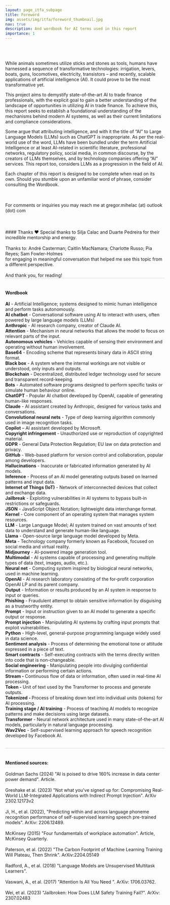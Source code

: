 ```yaml
---
layout: page_itfa_subpage
title: Foreword
img: assets/img/itfa/foreword_thumbnail.jpg
nav: true
description: And wordbook for AI terms used in this report
importance: 1
---
```


<br>
<br>

While animals sometimes utilize sticks and stones as tools, humans have harnessed a sequence of transformative technologies: irrigation, levers, boats, guns, locomotives, electricity, transistors – and recently, scalable applications of artificial intelligence (AI). It could prove to be the most transformative yet.

This project aims to demystify state-of-the-art AI to trade finance professionals, with the explicit goal to gain a better understanding of the landscape of opportunities in utilizing AI in trade finance. To achieve this, this report seeks to establish a foundational understanding of the mechanisms behind modern AI systems, as well as their current limitations and compliance considerations.

Some argue that attributing intelligence, and with it the title of “AI” to Large Language Models (LLMs) such as ChatGPT is inappropriate. As per the real-world use of the word, LLMs have been bundled under the term Artificial Intelligence or at least AI-related in scientific literature, professional networks, regulatory policy, social media, in common discourse, by the creators of LLMs themselves, and by technology companies offering “AI” services. This report too, considers LLMs as a progression in the field of AI.

Each chapter of this report is designed to be complete when read on its own. Should you stumble upon an unfamiliar word of phrase, consider consulting the Wordbook.

<br>
<br>
For comments or inquiries you may reach me at gregor.mihelac (at) outlook (dot) com
<br>
<br>
<br>
<br>
#### Thanks ❤️
Special thanks to Silja Calac and Duarte Pedreira for their incredible mentorship and energy.<br>
<br>
Thanks to: André Casterman; Caitlin MacNamara; Charlotte Russo; Pia Reyes; Sam Fowler-Holmes 
<br>for engaging in meaningful conversation that helped me see this topic from a different perspective.
<br><br>
And thank you, for reading!



<br>
<div style="height: 1px; width: min(800px, 100%); padding: 0 5px; box-sizing: border-box; background-color: lightgray;"></div>
<br>

#### Wordbook

<b>AI</b> - Artificial Intelligence; systems designed to mimic human intelligence and perform tasks autonomously.<br>
<b>AI chatbot</b> - Conversational software using AI to interact with users, often powered by large language models (LLMs)<br>
<b>Anthropic</b> - AI research company, creator of Claude AI.<br>
<b>Attention</b> - Mechanism in neural networks that allows the model to focus on relevant parts of the input.<br>
<b>Autonomous vehicles</b> - Vehicles capable of sensing their environment and operating without human involvement.<br>
<b>Base64</b> - Encoding scheme that represents binary data in ASCII string format.<br>
<b>Black box</b> - A system where the internal workings are not visible or understood, only inputs and outputs.<br>
<b>Blockchain</b> - Decentralized, distributed ledger technology used for secure and transparent record-keeping.<br>
<b>Bots</b> - Automated software programs designed to perform specific tasks or simulate human behaviour online.<br>
<b>ChatGPT</b> - Popular AI chatbot developed by OpenAI, capable of generating human-like responses.<br>
<b>Claude</b> - AI assistant created by Anthropic, designed for various tasks and conversations.<br>
<b>Convolutional neural nets</b> - Type of deep learning algorithm commonly used in image recognition tasks.<br>
<b>Copilot</b> – AI assistant developed by Microsoft.<br>
<b>Copyright infringement</b> - Unauthorized use or reproduction of copyrighted material.<br>
<b>GDPR</b> - General Data Protection Regulation; EU law on data protection and privacy.<br>
<b>GitHub</b> - Web-based platform for version control and collaboration, popular among developers.<br>
<b>Hallucinations</b> - Inaccurate or fabricated information generated by AI models.<br>
<b>Inference</b> - Process of an AI model generating outputs based on learned patterns and input data.<br>
<b>Internet of Things (IoT)</b> - Network of interconnected devices that collect and exchange data.<br>
<b>Jailbreak</b> - Exploiting vulnerabilities in AI systems to bypass built-in restrictions or safeguards.<br>
<b>JSON</b> - JavaScript Object Notation; lightweight data interchange format.<br>
<b>Kernel</b> - Core component of an operating system that manages system resources.<br>
<b>LLM</b> - Large Language Model; AI system trained on vast amounts of text data to understand and generate human-like language.<br>
<b>Llama</b> - Open-source large language model developed by Meta.<br>
<b>Meta</b> - Technology company formerly known as Facebook, focused on social media and virtual reality.<br>
<b>Midjourney</b> - AI-powered image generation tool.<br>
<b>Multimodal</b> - AI systems capable of processing and generating multiple types of data (text, images, audio, etc.).<br>
<b>Neural net</b> - Computing system inspired by biological neural networks, used in machine learning.<br>
<b>OpenAI</b> - AI research laboratory consisting of the for-profit corporation OpenAI LP and its parent company.<br>
<b>Output</b> - Information or results produced by an AI system in response to input or queries.<br>
<b>Phishing</b> - Fraudulent attempt to obtain sensitive information by disguising as a trustworthy entity.<br>
<b>Prompt</b> - Input or instruction given to an AI model to generate a specific output or response.<br>
<b>Prompt injection</b> - Manipulating AI systems by crafting input prompts that exploit vulnerabilities.<br>
<b>Python</b> - High-level, general-purpose programming language widely used in data science.<br>
<b>Sentiment analysis</b> - Process of determining the emotional tone or attitude expressed in a piece of text.<br>
<b>Smart contracts</b> - Self-executing contracts with the terms directly written into code that is non-changeable.<br>
<b>Social engineering</b> - Manipulating people into divulging confidential information or performing certain actions.<br>
<b>Stream - </b>Continuous flow of data or information, often used in real-time AI processing.<br>
<b>Token - </b>Unit of text used by the Transformer to process and generate outputs.<br>
<b>Tokenized - </b>Process of breaking down text into individual units (tokens) for AI processing.<br>
<b>Training stage / AI training</b> - Process of teaching AI models to recognize patterns and make decisions using large datasets.<br>
<b>Transformer</b> - Neural network architecture used in many state-of-the-art AI models, particularly in natural language processing.<br>
<b>Wav2Vec</b> - Self-supervised learning approach for speech recognition developed by Facebook AI.<br>


<br>
<div style="height: 1px; width: min(800px, 100%); padding: 0 5px; box-sizing: border-box; background-color: lightgray;"></div>
<br>

#### Mentioned sources: 

Goldman Sachs (2024) "AI is poised to drive 160% increase in data center power demand". Article.<br><br>
Greshake et al. (2023) "Not what you've signed up for: Compromising Real-World LLM-Integrated Applications with Indirect Prompt Injection". ArXiv 2302.12173v2<br><br>
Ji, H., et al. (2022), "Predicting within and across language phoneme recognition performance of self-supervised learning speech pre-trained models". ArXiv: 2206.12489.<br><br>
McKinsey (2015) "Four fundamentals of workplace automation". Article, McKinsey Quarterly.<br><br>
Paterson, et al. (2022) "The Carbon Footprint of Machine Learning Training Will Plateau, Then Shrink". ArXiv:2204.05149<br><br>
Radford, A., et al. (2018) "Language Models are Unsupervised Multitask Learners".<br><br>
Vaswani, A., et al. (2017) "Attention Is All You Need ". ArXiv: 1706.03762.<br><br>
Wei, et al. (2023) "Jailbroken: How Does LLM Safety Training Fail?". ArXiv: 2307.02483<br><br>

<br>
<br>